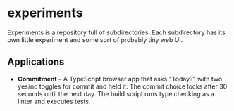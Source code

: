 # experiments

Experiments is a repository full of subdirectories.
Each subdirectory has its own little experiment and some sort of probably tiny web UI.

## Applications

- **Commitment** – A TypeScript browser app that asks "Today?" with two yes/no toggles for commit and held it. The commit choice locks after 30 seconds until the next day. The build script runs type checking as a linter and executes tests.

